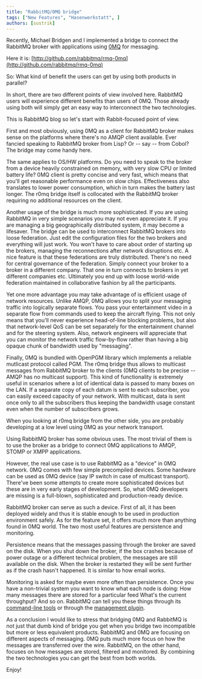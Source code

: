 ```yaml
---
title: "RabbitMQ/0MQ bridge"
tags: ["New Features", "Hasenwerkstatt", ]
authors: [sustrik]
---
```


Recently, Michael Bridgen and I implemented a bridge to connect the RabbitMQ broker with applications using [0MQ](http://www.zeromq.com/) for messaging.

Here it is: [http://github.com/rabbitmq/rmq-0mq](http://github.com/rabbitmq/rmq-0mq)

So: What kind of benefit the users can get by using both products in parallel?

<!-- truncate -->

In short, there are two different points of view involved here. RabbitMQ users will experience different benefits than users of 0MQ. Those already using both will simply get an easy way to interconnect the two technologies.

This is RabbitMQ blog so let's start with Rabbit-focused point of view.

First and most obviously, using 0MQ as a client for RabbitMQ broker makes sense on the platforms where there's no AMQP client available. Ever fancied speaking to RabbitMQ broker from Lisp? Or -- say -- from Cobol? The bridge may come handy here.

The same applies to OS/HW platforms. Do you need to speak to the broker from a device heavily constrained on memory, with very slow CPU or limited battery life? 0MQ client is pretty concise and very fast, which means that you'll get reasonable performance even on slow chips. Effectiveness also translates to lower power consumption, which in turn makes the battery last longer. The r0mq bridge itself is collocated with the RabbitMQ broker requiring no additional resources on the client.

Another usage of the bridge is much more sophisticated. If you are using RabbitMQ in very simple scenarios you may not even appreciate it. If you are managing a big geographically distributed system, it may become a lifesaver. The bridge can be used to interconnect RabbitMQ brokers into loose federation. Just edit the configuration files for the two brokers and everything will just work. You won't have to care about order of starting up the brokers, managing the reconnections after network disruptions etc. A nice feature is that these federations are truly distributed. There's no need for central governance of the federation. Simply connect your broker to a broker in a different company. That one in turn connects to brokers in yet different companies etc. Ultimately you end up with loose world-wide federation maintained in collaborative fashion by all the participants.

Yet one more advantage you may take advantage of is efficient usage of network resources. Unlike AMQP, 0MQ allows you to split your messaging traffic into logically separate flows. You pass your entertainment video in a separate flow from commands used to keep the aircraft flying. This not only means that you'll never experience head-of-line blocking problems, but also that network-level QoS can be set separately for the entertainment channel and for the steering system. Also, network engineers will appreciate that you can monitor the network traffic flow-by-flow rather than having a big opaque chunk of bandwidth used by "messaging".

Finally, 0MQ is bundled with OpenPGM library which implements a reliable mutlicast protocol called PGM. The r0mq bridge thus allows to multicast messages from RabbitMQ broker to the clients (0MQ clients to
be precise -- AMQP has no multicast support). This kind of functionality is extremely useful in scenarios where a lot of identical data is passed to many boxes on the LAN. If a separate copy of each datum is sent to each subscriber, you can easily exceed capacity of your network. With multicast, data is sent once only to all the subscribers thus keeping the bandwidth usage constant even when the number of subscribers grows.

When you looking at r0mq bridge from the other side, you are probably developing at a low level using 0MQ as your network transport.

Using RabbitMQ broker has some obvious uses. The most trivial of them is to use the broker as a bridge to connect 0MQ applications to AMQP, STOMP or XMPP applications.

However, the real use case is to use RabbitMQ as a "device" in 0MQ network. 0MQ comes with few simple precompiled devices. Some hardware can be used as 0MQ device (say IP switch in case of multicast
transport). There've been some attempts to create more sophisticated devices but these are in very early stages of development. So, what 0MQ developers are missing is a full-blown, sophisticated and
production-ready device.

RabbitMQ broker can serve as such a device. First of all, it has been deployed widely and thus it is stable enough to be used in production environment safely. As for the feature set, it offers much more than anything found in 0MQ world. The two most useful features are persistence and monitoring.

Persistence means that the messages passing through the broker are saved on the disk. When you shut down the broker, if the box crashes because of power outage or a different technical problem, the messages are still available on the disk. When the broker is restarted they will be sent further as if the crash hasn't happened. It is similar to how email works.

Monitoring is asked for maybe even more often than persistence. Once you have a non-trivial system you want to know what each node is doing: How many messages there are stored for a particular feed What's the current throughput? And so on. RabbitMQ can tell you these things through its [command-line tools](https://www.rabbitmq.com/man/rabbitmqctl.1.man.html) or through the [management plugin](https://www.rabbitmq.com/management.html).

As a conclusion I would like to stress that bridging 0MQ and RabbitMQ is not just that dumb kind of bridge you get when you bridge two incompatible but more or less equivalent products. RabbitMQ and 0MQ are focusing on different aspects of messaging. 0MQ puts much more focus on how the messages are transferred over the wire. RabbitMQ, on the other hand, focuses on how messages are stored, filtered and monitored. By combining the two technologies you can get the best from both worlds.

Enjoy!
